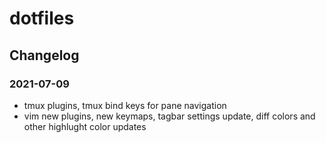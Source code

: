 # dotfiles

## Changelog

### 2021-07-09
- tmux plugins, tmux bind keys for pane navigation
- vim new plugins, new keymaps, tagbar settings update, diff colors and other highlught color updates